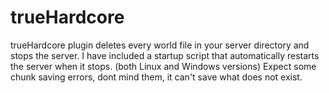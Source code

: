# trueHardcore
trueHardcore plugin deletes every world file in your server directory and stops the server.
I have included a startup script that automatically restarts the server when it stops. (both Linux and Windows versions)
Expect some chunk saving errors, dont mind them, it can't save what does not exist.
